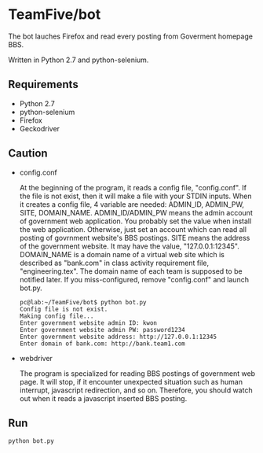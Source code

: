 # TeamFive/bot

The bot lauches Firefox and read every posting from Goverment homepage BBS. 

Written in Python 2.7 and python-selenium.


## Requirements

- Python 2.7
- python-selenium
- Firefox
- Geckodriver


## Caution

- config.conf

  At the beginning of the program, it reads a config file, "config.conf". If the file is not exist, then it will make a file with your STDIN inputs. When it creates a config file, 4 variable are needed: ADMIN\_ID, ADMIN\_PW, SITE, DOMAIN\_NAME. ADMIN\_ID/ADMIN\_PW means the admin account of government web application. You probably set the value when install the web application. Otherwise, just set an account which can read all posting of govrnment website's BBS postings. SITE means the address of the government website. It may have the value, "127.0.0.1:12345". DOMAIN\_NAME is a domain name of a virtual web site which is described as "bank.com" in class activity requirement file, "engineering.tex". The domain name of each team is supposed to be notified later.
  If you miss-configured, remove "config.conf" and launch bot.py. 

	  pc@lab:~/TeamFive/bot$ python bot.py 
  	  Config file is not exist.
  	  Making config file...
  	  Enter government website admin ID: kwon
  	  Enter government website admin PW: password1234 
  	  Enter government website address: http://127.0.0.1:12345
  	  Enter domain of bank.com: http://bank.team1.com


- webdriver

  The program is specialized for reading BBS postings of government web page. It will stop, if it encounter unexpected situation such as human interrupt, javascript redirection, and so on. Therefore, you should watch out when it reads a javascript inserted BBS posting.


## Run

	python bot.py

